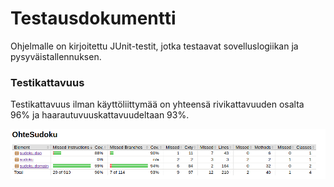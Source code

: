 # Testausdokumentti

Ohjelmalle on kirjoitettu JUnit-testit, jotka testaavat sovelluslogiikan ja pysyväistallennuksen.

### Testikattavuus

Testikattavuus ilman käyttöliittymää on yhteensä rivikattavuuden osalta 96% ja haarautuvuuskattavuudeltaan 93%.

![](tKattavuus.png)
